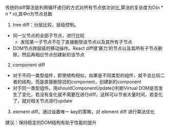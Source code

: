 传统的diff算法是利用循环递归的方式对所有节点依次对比,算法的复杂度为O(n * n * n),其中n为节点总数

1.  tree diff：分层比较，层级控制。
  - 同一父节点的全部子节点，进行比较
    - 发现某一子节点不在了直接删除该节点以及其所有子节点
  - DOM节点跨层级的移动操作。React diff很‘暴力’的节点以及其所有子节点删除，然后再相应节点创建新的该节点


2.  component diff
  - 对于不同一类型组件，即使结构相似，如果是不同类型的组件，就不会比较二者的结构，而是直接删除旧的component，创建新的component
  - 对于同一类型组件。用shouldComponentUpdate()判断Virtual DOM是否发生了变化，若没有变化就不需要在进行diff，这样可以节省大量时间，若变化了，就对相关节点进行update

3. element diff。通过设置唯一 key的策略，对 element diff 进行算法优化


建议：保持稳定的DOM结构有助于性能的提升